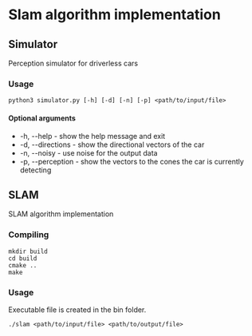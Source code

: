 # Slam algorithm implementation

## Simulator
Perception simulator for driverless cars

### Usage

```
python3 simulator.py [-h] [-d] [-n] [-p] <path/to/input/file>
```

#### Optional arguments
- -h, --help        - show the help message and exit
- -d, --directions  - show the directional vectors of the car
- -n, --noisy       - use noise for the output data
- -p, --perception  - show the vectors to the cones the car is currently detecting

## SLAM
SLAM algorithm implementation

### Compiling

```
mkdir build
cd build
cmake ..
make
```

### Usage
Executable file is created in the bin folder.

```
./slam <path/to/input/file> <path/to/output/file>
```
